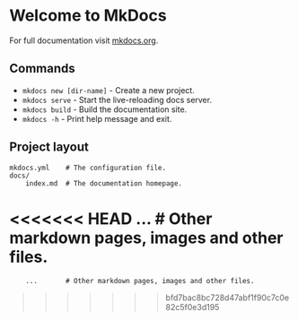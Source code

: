 # Welcome to MkDocs

For full documentation visit [mkdocs.org](https://www.mkdocs.org).

## Commands

* `mkdocs new [dir-name]` - Create a new project.
* `mkdocs serve` - Start the live-reloading docs server.
* `mkdocs build` - Build the documentation site.
* `mkdocs -h` - Print help message and exit.

## Project layout

    mkdocs.yml    # The configuration file.
    docs/
        index.md  # The documentation homepage.
<<<<<<< HEAD
        ...       # Other markdown pages, images and other files.
=======
        ...       # Other markdown pages, images and other files.
>>>>>>> bfd7bac8bc728d47abf1f90c7c0e82c5f0e3d195
